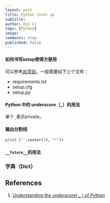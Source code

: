 ```yaml
---
layout: post
title: Python level up
subtitle:
author: Bin Li
tags: [Python]
image: 
comments: true
published: false
---
```


#### 如何书写setup使得方便用
可以参考[此项目](https://github.com/eriklindernoren/ML-From-Scratch)，一般需要如下三个文件：
* requirements.txt
* setup.cfg
* setup.py


#### Python 中的 underscore（_）的用法
单个`_`表示private。

#### 输出分割线
```python
print (''.center(20, "*"))
```


#### `__future__`的用法    


### 字典（Dict）

## References
1. [Understanding the underscore( _ ) of Python](https://hackernoon.com/understanding-the-underscore-of-python-309d1a029edc)